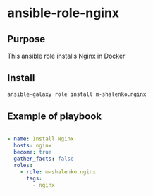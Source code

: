 # ansible-role-nginx

## Purpose
This ansible role installs Nginx in Docker

## Install
```bash
ansible-galaxy role install m-shalenko.nginx
```

## Example of playbook
```yaml
---
- name: Install Nginx
  hosts: nginx
  become: true
  gather_facts: false
  roles:
    - role: m-shalenko.nginx
      tags:
        - nginx
```
